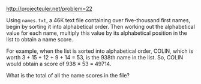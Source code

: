 http://projecteuler.net/problem=22

Using `names.txt`, a 46K text file containing over five-thousand first names,
begin by sorting it into alphabetical order.
Then working out the alphabetical value for each name,
multiply this value by its alphabetical position in the list to obtain a name score.

For example, when the list is sorted into alphabetical order, COLIN,
which is worth 3 + 15 + 12 + 9 + 14 = 53, is the 938th name in the list.
So, COLIN would obtain a score of 938 × 53 = 49714.

What is the total of all the name scores in the file?